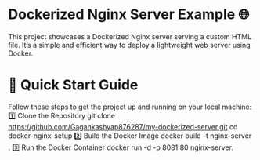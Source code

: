 # Dockerized Nginx Server Example 🌐
This project showcases a Dockerized Nginx server serving a custom HTML file. It’s a simple and efficient way to deploy a lightweight web server using Docker.
# 🚀 Quick Start Guide
Follow these steps to get the project up and running on your local machine:
1️⃣ Clone the Repository
git clone https://github.com/Gagankashyap876287/my-dockerized-server.git
cd docker-nginx-setup
2️⃣ Build the Docker Image
docker build -t nginx-server .
3️⃣ Run the Docker Container
docker run -d -p 8081:80 nginx-server.
